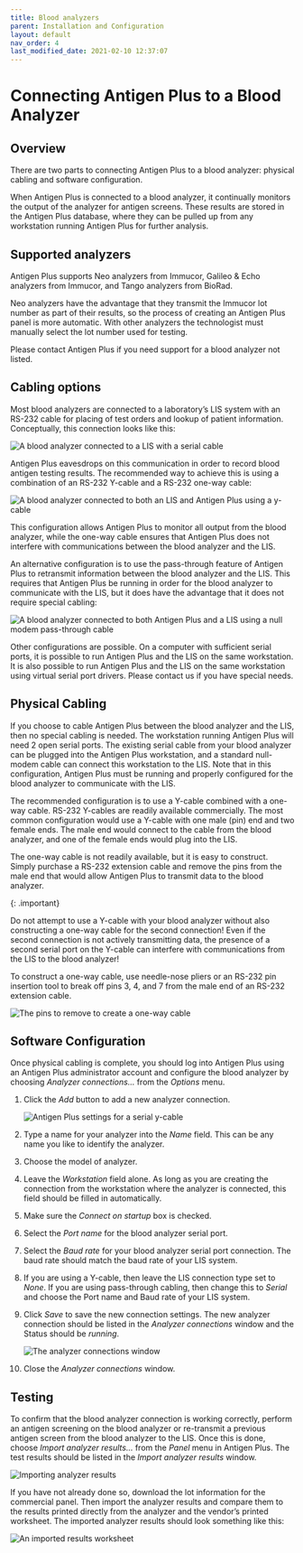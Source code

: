 ```yaml
---
title: Blood analyzers
parent: Installation and Configuration
layout: default
nav_order: 4
last_modified_date: 2021-02-10 12:37:07
---
```


# Connecting Antigen Plus to a Blood Analyzer

## Overview

There are two parts to connecting Antigen Plus to a blood analyzer: physical
cabling and software configuration.

When Antigen Plus is connected to a blood analyzer, it continually monitors the
output of the analyzer for antigen screens. These results are stored in the
Antigen Plus database, where they can be pulled up from any workstation running
Antigen Plus for further analysis.

## Supported analyzers

Antigen Plus supports Neo analyzers from Immucor, Galileo & Echo analyzers from
Immucor, and Tango analyzers from BioRad.

Neo analyzers have the advantage that they transmit the Immucor lot number as
part of their results, so the process of creating an Antigen Plus panel is more
automatic. With other analyzers the technologist must manually select the lot
number used for testing.

Please contact Antigen Plus if you need support for a blood analyzer not listed.

## Cabling options

Most blood analyzers are connected to a laboratory’s LIS system with an RS-232
cable for placing of test orders and lookup of patient information.
Conceptually, this connection looks like this:

![A blood analyzer connected to a LIS with a serial cable](images/analyzer-serial-lis.svg)

Antigen Plus eavesdrops on this communication in order to record blood antigen
testing results. The recommended way to achieve this is using a combination of
an RS-232 Y-cable and a RS-232 one-way cable:

![A blood analyzer connected to both an LIS and Antigen Plus using a y-cable](images/analyzer-y-cable.svg)

This configuration allows Antigen Plus to monitor all output from the blood
analyzer, while the one-way cable ensures that Antigen Plus does not interfere
with communications between the blood analyzer and the LIS.

An alternative configuration is to use the pass-through feature of Antigen Plus
to retransmit information between the blood analyzer and the LIS. This requires
that Antigen Plus be running in order for the blood analyzer to communicate with
the LIS, but it does have the advantage that it does not require special
cabling:

![A blood analyzer connected to both Antigen Plus and a LIS using a null modem pass-through cable](images/analyzer-null-modem.svg)

Other configurations are possible. On a computer with sufficient serial ports,
it is possible to run Antigen Plus and the LIS on the same workstation. It is
also possible to run Antigen Plus and the LIS on the same workstation using
virtual serial port drivers. Please contact us if you have special needs.

## Physical Cabling

If you choose to cable Antigen Plus between the blood analyzer and the LIS, then
no special cabling is needed. The workstation running Antigen Plus will need 2
open serial ports. The existing serial cable from your blood analyzer can be
plugged into the Antigen Plus workstation, and a standard null-modem cable can
connect this workstation to the LIS. Note that in this configuration, Antigen
Plus must be running and properly configured for the blood analyzer to
communicate with the LIS.

The recommended configuration is to use a Y-cable combined with a one-way cable.
RS-232 Y-cables are readily available commercially. The most common
configuration would use a Y-cable with one male (pin) end and two female ends.
The male end would connect to the cable from the blood analyzer, and one of the
female ends would plug into the LIS.

The one-way cable is not readily available, but it is easy to construct. Simply
purchase a RS-232 extension cable and remove the pins from the male end that
would allow Antigen Plus to transmit data to the blood analyzer.

{: .important}

Do not attempt to use a Y-cable with your blood analyzer without also
constructing a one-way cable for the second connection! Even if the second
connection is not actively transmitting data, the presence of a second serial
port on the Y-cable can interfere with communications from the LIS to the blood
analyzer!

To construct a one-way cable, use needle-nose pliers or an RS-232 pin insertion
tool to break off pins 3, 4, and 7 from the male end of an RS-232 extension
cable.

![The pins to remove to create a one-way cable](images/diagram-one-way-cable.png)

## Software Configuration

Once physical cabling is complete, you should log into Antigen Plus using an
Antigen Plus administrator account and configure the blood analyzer by choosing
_Analyzer connections…_ from the _Options_ menu.

1. Click the _Add_ button to add a new analyzer connection.

   ![Antigen Plus settings for a serial y-cable](images/analyzer-y-cable-settings.png)

2. Type a name for your analyzer into the _Name_ field. This can be any name you
   like to identify the analyzer.

3. Choose the model of analyzer.

4. Leave the _Workstation_ field alone. As long as you are creating the
   connection from the workstation where the analyzer is connected, this field
   should be filled in automatically.

5. Make sure the _Connect on startup_ box is checked.

6. Select the _Port name_ for the blood analyzer serial port.

7. Select the _Baud rate_ for your blood analyzer serial port connection. The
   baud rate should match the baud rate of your LIS system.

8. If you are using a Y-cable, then leave the LIS connection type set to _None_.
   If you are using pass-through cabling, then change this to _Serial_ and
   choose the Port name and Baud rate of your LIS system.

9. Click _Save_ to save the new connection settings. The new analyzer connection
   should be listed in the _Analyzer connections_ window and the Status should
   be _running_.

   ![The analyzer connections window](images/analyzer-connections.png)

10. Close the _Analyzer connections_ window.

## Testing

To confirm that the blood analyzer connection is working correctly, perform an
antigen screening on the blood analyzer or re-transmit a previous antigen screen
from the blood analyzer to the LIS. Once this is done, choose _Import analyzer
results…_ from the _Panel_ menu in Antigen Plus. The test results should be
listed in the _Import analyzer results_ window.

![Importing analyzer results](images/import-analyzer-results.png)

If you have not already done so, download the lot information for the commercial
panel. Then import the analyzer results and compare them to the results printed
directly from the analyzer and the vendor’s printed worksheet. The imported
analyzer results should look something like this:

![An imported results worksheet](images/analyzer-panel.png)

